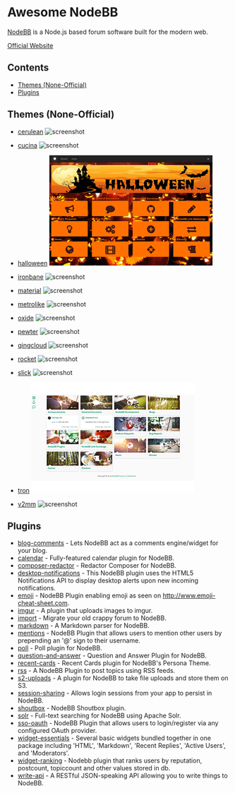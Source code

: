 # Awesome NodeBB

[NodeBB](https://github.com/NodeBB/NodeBB) is a Node.js based forum software built for the modern web.

[Official Website](https://nodebb.org/)

## Contents
- [Themes (None-Official)](#themes-none-official)
- [Plugins](#plugins)

## Themes (None-Official)

* [cerulean](https://github.com/NodeBB/nodebb-theme-cerulean/)
![screenshot](https://raw.githubusercontent.com/NodeBB/nodebb-theme-cerulean/master/screenshot.png)

* [cucina](https://github.com/julianlam/nodebb-theme-cucina)
![screenshot](https://raw.githubusercontent.com/julianlam/nodebb-theme-cucina/master/screenshots/1.png)

* [halloween](https://github.com/barisusakli/nodebb-theme-halloween)
![screenshot](https://raw.githubusercontent.com/barisusakli/nodebb-theme-halloween/master/assets/preview.png)

* [ironbane](https://github.com/ironbane/nodebb-theme-ironbane)
![screenshot](https://raw.githubusercontent.com/ironbane/nodebb-theme-ironbane/master/screenshot.png)

* [material](https://github.com/pichalite/nodebb-theme-material)
![screenshot](https://raw.githubusercontent.com/pichalite/nodebb-theme-material/master/screenshot.png)

* [metrolike](https://github.com/psychobunny/nodebb-theme-metrolike)
![screenshot](https://camo.githubusercontent.com/20fc0800dbbd881a68ee04eb6352f95192c26e9c/687474703a2f2f692e696d6775722e636f6d2f6d3444777149702e706e67)

* [oxide](https://github.com/youhosi/nodebb-theme-oxide)
![screenshot](https://raw.githubusercontent.com/youhosi/nodebb-theme-oxide/master/img/screenshot.png)

* [pewter](https://github.com/psychobunny/nodebb-theme-pewter)
![screenshot](https://camo.githubusercontent.com/82f1a5abc8278442ecce4daf9919ad9ea4b9e85d/687474703a2f2f692e696d6775722e636f6d2f37454447564c6e2e706e67)

* [qingcloud](https://github.com/imdonkey/nodebb-theme-qingcloud)
![screenshot](https://raw.githubusercontent.com/imdonkey/nodebb-theme-qingcloud/master/screenshot.png)

* [rocket](https://github.com/NodeBB/nodebb-theme-rocket)
![screenshot](https://camo.githubusercontent.com/42773e46d32aacba90da2866a128be6d279a274e/687474703a2f2f692e696d6775722e636f6d2f504d67763874442e706e67)

* [slick](https://github.com/pichalite/nodebb-theme-slick)
![screenshot](https://raw.githubusercontent.com/pichalite/nodebb-theme-slick/master/screenshot.png)

* [tron](https://github.com/Paaltomo/nodebb-theme-tron)
![screenshot](https://raw.githubusercontent.com/Paaltomo/nodebb-theme-tron/master/screenshot.png)

* [v2mm](https://github.com/revir/nodebb-theme-v2mm)
![screenshot](https://raw.githubusercontent.com/revir/nodebb-theme-v2mm/master/screenshot.png)

## Plugins

* [blog-comments](https://github.com/psychobunny/nodebb-plugin-blog-comments) - Lets NodeBB act as a comments engine/widget for your blog.
* [calendar](https://github.com/pitaj/nodebb-plugin-calendar) - Fully-featured calendar plugin for NodeBB.
* [composer-redactor](https://github.com/NodeBB-Community/nodebb-plugin-composer-redactor) - Redactor Composer for NodeBB.
* [desktop-notifications](https://github.com/psychobunny/nodebb-plugin-desktop-notifications) - This NodeBB plugin uses the HTML5 Notifications API to display desktop alerts upon new incoming notifications.
* [emoji](https://github.com/NodeBB/nodebb-plugin-emoji) - NodeBB Plugin enabling emoji as seen on http://www.emoji-cheat-sheet.com.
* [imgur](https://github.com/barisusakli/nodebb-plugin-imgur) - A plugin that uploads images to imgur.
* [import](https://github.com/akhoury/nodebb-plugin-import) - Migrate your old crappy forum to NodeBB.
* [markdown](https://github.com/julianlam/nodebb-plugin-markdown) - A Markdown parser for NodeBB.
* [mentions](https://github.com/julianlam/nodebb-plugin-mentions) - NodeBB Plugin that allows users to mention other users by prepending an '@' sign to their username.
* [poll](https://github.com/NodeBB/nodebb-plugin-poll) - Poll plugin for NodeBB.
* [question-and-answer](https://github.com/NodeBB/nodebb-plugin-question-and-answer) - Question and Answer Plugin for NodeBB.
* [recent-cards](https://github.com/NodeBB-Community/nodebb-plugin-recent-cards) - Recent Cards plugin for NodeBB's Persona Theme.
* [rss](https://github.com/barisusakli/nodebb-plugin-rss) - A NodeBB Plugin to post topics using RSS feeds.
* [s2-uploads](https://github.com/KanoComputing/nodebb-plugin-s3-uploads) - A plugin for NodeBB to take file uploads and store them on S3.
* [session-sharing](https://github.com/julianlam/nodebb-plugin-session-sharing) - Allows login sessions from your app to persist in NodeBB.
* [shoutbox](https://github.com/Schamper/nodebb-plugin-shoutbox) - NodeBB Shoutbox plugin.
* [solr](https://github.com/julianlam/nodebb-plugin-solr) - Full-text searching for NodeBB using Apache Solr.
* [sso-oauth](https://github.com/julianlam/nodebb-plugin-sso-oauth) - NodeBB Plugin that allows users to login/register via any configured OAuth provider.
* [widget-essentials](https://github.com/NodeBB/nodebb-widget-essentials) - Several basic widgets bundled together in one package including 'HTML', 'Markdown', 'Recent Replies', 'Active Users', and 'Moderators'.
* [widget-ranking](https://github.com/fralonra/nodebb-widget-ranking) - Nodebb plugin that ranks users by reputation, postcount, topiccount and other values stored in db.
* [write-api](https://github.com/NodeBB/nodebb-plugin-write-api) - A RESTful JSON-speaking API allowing you to write things to NodeBB.

